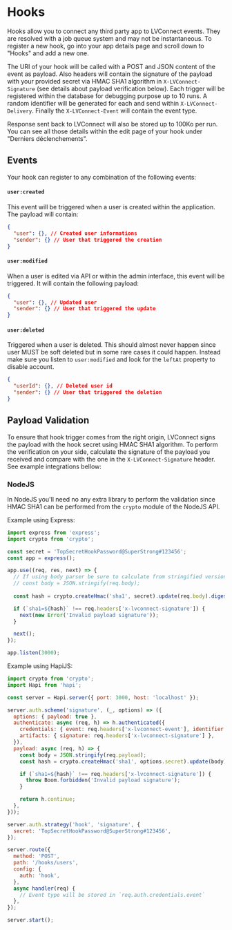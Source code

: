 # Hooks

Hooks allow you to connect any third party app to LVConnect events. They are resolved
with a job queue system and may not be instantaneous. To register a new hook, go into
your app details page and scroll down to "Hooks" and add a new one.

The URI of your hook will be called with a POST and JSON content of the event as
payload. Also headers will contain the signature of the payload with your provided secret
via HMAC SHA1 algorithm in `X-LVConnect-Signature` (see details about payload verification
below). Each trigger will be registered within the database for debugging purpose up to
10 runs. A random identifier will be generated for each and send within
`X-LVConnect-Delivery`. Finally the `X-LVConnect-Event` will contain the event type.

Response sent back to LVConnect will also be stored up to 100Ko per run. You can
see all those details within the edit page of your hook under "Derniers déclenchements".

## Events

Your hook can register to any combination of the following events:

#### `user:created`

This event will be triggered when a user is created within the application. The payload
will contain:

```json
{
  "user": {}, // Created user informations
  "sender": {} // User that triggered the creation
}
```

#### `user:modified`

When a user is edited via API or within the admin interface, this event will be triggered.
It will contain the following payload:

```json
{
  "user": {}, // Updated user
  "sender": {} // User that triggered the update
}
```

#### `user:deleted`

Triggered when a user is deleted. This should almost never happen since user MUST be soft deleted
but in some rare cases it could happen. Instead make sure you listen to `user:modified` and look
for the `leftAt` property to disable account.

```json
{
  "userId": {}, // Deleted user id
  "sender": {} // User that triggered the deletion
}
```

## Payload Validation

To ensure that hook trigger comes from the right origin, LVConnect signs the payload with the hook
secret using HMAC SHA1 algorithm. To perform the verification on your side, calculate the signature
of the payload you received and compare with the one in the `X-LVConnect-Signature` header. See
example integrations bellow:

### NodeJS

In NodeJS you'll need no any extra library to perform the validation since HMAC SHA1 can be performed from the
`crypto` module of the NodeJS API. 

Example using Express:

```js
import express from 'express';
import crypto from 'crypto';

const secret = 'TopSecretHookPassword@SuperStrong#123456';
const app = express();

app.use((req, res, next) => {
  // If using body parser be sure to calculate from stringified version
  // const body = JSON.stringify(req.body);
  
  const hash = crypto.createHmac('sha1', secret).update(req.body).digest('hex');

  if (`sha1=${hash}` !== req.headers['x-lvconnect-signature']) {
    next(new Error('Invalid payload signature'));
  }

  next();
});

app.listen(3000);
```

Example using HapiJS:

```js
import crypto from 'crypto';
import Hapi from 'hapi';

const server = Hapi.server({ port: 3000, host: 'localhost' });

server.auth.scheme('signature', (_, options) => ({
  options: { payload: true },
  authenticate: async (req, h) => h.authenticated({
    credentials: { event: req.headers['x-lvconnect-event'], identifier: req.headers['x-lvconnect-delivery'] },
    artifacts: { signature: req.headers['x-lvconnect-signature'] },
  }),
  payload: async (req, h) => {
    const body = JSON.stringify(req.payload);
    const hash = crypto.createHmac('sha1', options.secret).update(body).digest('hex');

    if (`sha1=${hash}` !== req.headers['x-lvconnect-signature']) {
      throw Boom.forbidden('Invalid payload signature');
    }

    return h.continue;
  },
}));

server.auth.strategy('hook', 'signature', {
  secret: 'TopSecretHookPassword@SuperStrong#123456',
});

server.route({
  method: 'POST',
  path: '/hooks/users',
  config: {
    auth: 'hook',
  },
  async handler(req) {
    // Event type will be stored in `req.auth.credentials.event`
  },
});

server.start();
```
